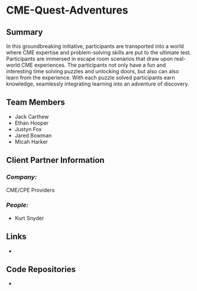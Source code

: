 # CME-Quest-Adventures

## **Summary**

In this groundbreaking initiative, participants are transported into a world where CME expertise and problem-solving skills are put to the ultimate test. Participants are immersed in escape room scenarios that draw upon real-world CME experiences. The participants not only have a fun and interesting time solving puzzles and unlocking doors, but also can also learn from the experience. With each puzzle solved participants earn knowledge, seamlessly integrating learning into an adventure of discovery.

## **Team Members**

- Jack Carthew
- Ethan Hooper
- Justyn Fox
- Jared Bowman
- Micah Harker
## **Client Partner Information**

### *Company:*
CME/CPE Providers


### *People:*
- Kurt Snyder


## **Links**

- 

## **Code Repositories**

-
